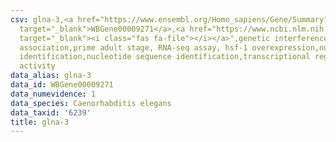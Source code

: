 ```yaml
---
csv: glna-3,<a href="https://www.ensembl.org/Homo_sapiens/Gene/Summary?db=core;g=WBGene00009271"
  target="_blank">WBGene00009271</a>,<a href="https://www.ncbi.nlm.nih.gov/pubmed/30894454"
  target="_blank"><i class="fas fa-file"></i></a>",genetic interference,functional
  association,prime adult stage, RNA-seq assay, hsf-1 overexpression,nucleotide sequence
  identification,nucleotide sequence identification,transcriptional regulation,up-regulates
  activity
data_alias: glna-3
data_id: WBGene00009271
data_numevidence: 1
data_species: Caenorhabditis elegans
data_taxid: '6239'
title: glna-3
---
```


